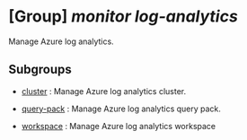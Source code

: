 # [Group] _monitor log-analytics_

Manage Azure log analytics.

## Subgroups

- [cluster](/Commands/monitor/log-analytics/cluster/readme.md)
: Manage Azure log analytics cluster.

- [query-pack](/Commands/monitor/log-analytics/query-pack/readme.md)
: Manage Azure log analytics query pack.

- [workspace](/Commands/monitor/log-analytics/workspace/readme.md)
: Manage Azure log analytics workspace

